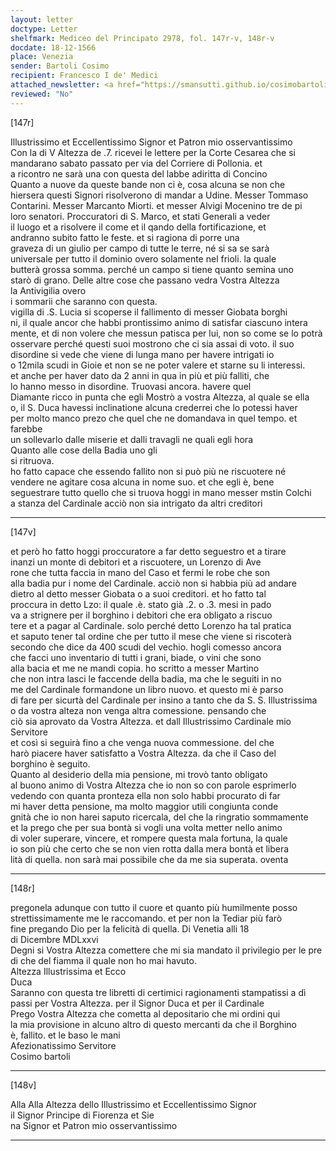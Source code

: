 ```yaml
---
layout: letter
doctype: Letter
shelfmark: Mediceo del Principato 2978, fol. 147r-v, 148r-v
docdate: 18-12-1566
place: Venezia
sender: Bartoli Cosimo
recipient: Francesco I de' Medici
attached_newsletter: <a href="https://smansutti.github.io/cosimobartoli/texts/3079_201/">3079_201</a>
reviewed: "No"
---
```


[147r]  
  
  
Illustrissimo et Eccellentissimo Signor et Patron mio osservantissimo  
Con la di V Altezza de .7. ricevei le lettere per la Corte Cesarea che si  
mandarano sabato passato per via del Corriere di Pollonia. et  
a ricontro ne sarà una con questa del labbe adiritta di Concino  
Quanto a nuove da queste bande non ci è, cosa alcuna se non che  
hiersera questi Signori risolverono di mandar a Udine. Messer Tommaso  
Contarini. Messer Marcanto Miorti. et messer Alvigi Mocenino tre de pi  
loro senatori. Proccuratori di S. Marco, et stati Generali a veder  
il luogo et a risolvere il come et il qando della fortificazione, et  
andranno subito fatto le feste. et si ragiona di porre una  
graveza di un giulio per campo di tutte le terre, né si sa se sarà  
universale per tutto il dominio overo solamente nel frioli. la quale  
butterà grossa somma. perché un campo si tiene quanto semina uno  
starò di grano. Delle altre cose che passano vedra Vostra Altezza  
la Antivigilia overo  
i sommarii che saranno con questa.  
vigilla di .S. Lucia si scoperse il fallimento di messer Giobata borghi  
ni, il quale ancor che habbi prontissimo animo di satisfar ciascuno intera  
mente, et di non volere che messun patisca per lui, non so come se lo potrà  
osservare perché questi suoi mostrono che ci sia assai di voto. il suo  
disordine si vede che viene di lunga mano per havere intrigati io  
o 12mila scudi in Gioie et non se ne poter valere et starne su li interessi.  
et anche per haver dato da 2 anni in qua in più et più falliti, che  
lo hanno messo in disordine. Truovasi ancora. havere quel  
Diamante ricco in punta che egli Mostrò a vostra Altezza, al quale se ella  
o, il S. Duca havessi inclinatione alcuna crederrei che lo potessi haver  
per molto manco prezo che quel che ne domandava in quel tempo. et farebbe  
un sollevarlo dalle miserie et dalli travagli ne quali egli hora  
Quanto alle cose della Badia uno gli  
si ritruova.  
ho fatto capace che essendo fallito non si può più ne riscuotere né  
vendere ne agitare cosa alcuna in nome suo. et che egli è, bene  
seguestrare tutto quello che si truova hoggi in mano messer mstin Colchi  
a stanza del Cardinale acciò non sia intrigato da altri creditori  
  
---  

[147v]  
  
  
et però ho fatto hoggi proccuratore a far detto seguestro et a tirare  
inanzi un monte di debitori et a riscuotere, un Lorenzo di Ave  
rone che tutta faccia in mano del Caso et fermi le robe che son  
alla badia pur i nome del Cardinale. acciò non si habbia più ad andare  
dietro al detto messer Giobata o a suoi creditori. et ho fatto tal  
proccura in detto Lzo: il quale .è. stato già .2. o .3. mesi in pado  
va a strignere per il borghino i debitori che era obligato a riscuo  
tere et a pagar al Cardinale. solo perché detto Lorenzo ha tal pratica  
et saputo tener tal ordine che per tutto il mese che viene si riscoterà  
secondo che dice da 400 scudi del vechio. hogli comesso ancora  
che facci uno inventario di tutti i grani, biade, o vini che sono  
alla bacia et me ne mandi copia. ho scritto a messer Martino  
che non intra lasci le faccende della badia, ma che le seguiti in no  
me del Cardinale formandone un libro nuovo. et questo mi è parso  
di fare per sicurtà del Cardinale per insino a tanto che da S. S. Illustrissima  
o da vostra alteza non venga altra comessione. pensando che  
ciò sia aprovato da Vostra Altezza. et dall Illustrissimo Cardinale mio Servitore  
et così si seguirà fino a che venga nuova commessione. del che  
harò piacere haver satisfatto a Vostra Altezza. da che il Caso del  
borghino è seguito.  
Quanto al desiderio della mia pensione, mi trovò tanto obligato  
al buono animo di Vostra Altezza che io non so con parole esprimerlo  
vedendo con quanta pronteza ella non solo habbi procurato di far  
mi haver detta pensione, ma molto maggior utili congiunta conde  
gnità che io non harei saputo ricercala, del che la ringratio sommamente  
et la prego che per sua bontà si vogli una volta metter nello animo  
di voler superare, vincere, et rompere questa mala fortuna, la quale  
io son più che certo che se non vien rotta dalla mera bontà et libera  
lità di quella. non sarà mai possibile che da me sia superata. oventa  
  
---  

[148r]  
  
  
pregonela adunque con tutto il cuore et quanto più humilmente posso  
strettissimamente me le raccomando. et per non la Tediar più farò  
fine pregando Dio per la felicità di quella. Di Venetia alli 18  
di Dicembre MDLxxvi  
Degni si Vostra Altezza comettere che mi sia mandato il privilegio per le pre  
di che del fiamma il quale non ho mai havuto.  
Altezza Illustrissima et Ecco  
Duca  
Saranno con questa tre libretti di certimici ragionamenti stampatissi a dì  
passi per Vostra Altezza. per il Signor Duca et per il Cardinale  
Prego Vostra Altezza che cometta al depositario che mi ordini qui  
la mia provisione in alcuno altro di questo mercanti da che il Borghino  
è, fallito. et le baso le mani  
Afezionatissimo Servitore  
Cosimo bartoli  
  
---  

[148v]  
  
  
Alla Alla Altezza dello Illustrissimo et Eccellentissimo Signor  
il Signor Principe di Fiorenza et Sie  
na Signor et Patron mio osservantissimo  
  
---  

